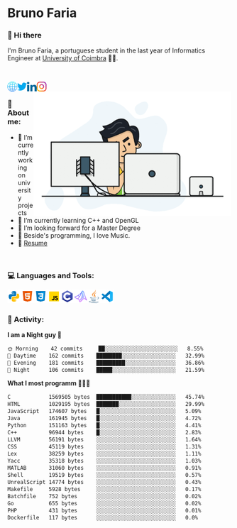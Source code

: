 # Bruno Faria

### 👋 Hi there

I'm Bruno Faria, a portuguese student in the last year of Informatics Engineer at [University of Coimbra](uc.pt/en) 👨‍🎓.

<br/>

[<img align="left" width="22px" alt="Website" src="https://github.com/brunofaria1322/brunofaria1322/blob/master/assets/social/global.svg"/>][website]
[<img align="left" width="22px" alt="Twitter" src="https://github.com/brunofaria1322/brunofaria1322/blob/master/assets/social/twitter.svg"/>][twitter]
[<img align="left" width="22px" alt="LinkedIn" src="https://github.com/brunofaria1322/brunofaria1322/blob/master/assets/social/linkedin.svg"/>][linkedin]
[<img align="left" width="22px" alt="Instagram" src="https://github.com/brunofaria1322/brunofaria1322/blob/master/assets/social/instagram.svg"/>][instagram]

<img align="right" height = "280" alt="GIF" src="https://github.com/brunofaria1322/brunofaria1322/blob/master/assets/animation.gif"/>

<br />

### 📕 About me:

- 🔭 I’m currently working on university projects
- 🌱 I’m currently learning C++ and OpenGL
- 💼 I’m looking forward for a Master Degree
- 💙 Beside's programming, I love Music.
- 📝 [Resume](https://en.wikipedia.org/wiki/HTTP_404)


<br />

### 💻 Languages and Tools:

<img align="left" width="30px" alt= "Python" src="https://github.com/brunofaria1322/brunofaria1322/blob/master/assets/skills/python.svg"/>
<img align="left" width="30px" alt= "Html5" src="https://github.com/brunofaria1322/brunofaria1322/blob/master/assets/skills/html5.svg"/>
<img align="left" width="30px" alt= "Css3" src="https://github.com/brunofaria1322/brunofaria1322/blob/master/assets/skills/css3.svg"/>
<img align="left" width="30px" alt= "JavaScript" src="https://github.com/brunofaria1322/brunofaria1322/blob/master/assets/skills/javascript.svg"/>
<img align="left" width="30px" alt= "C" src="https://github.com/brunofaria1322/brunofaria1322/blob/master/assets/skills/c.svg"/>
<img align="left" width="30px" alt= "Matlab" src="https://github.com/brunofaria1322/brunofaria1322/blob/master/assets/skills/matlab.svg"/>
<img align="left" width="30px" alt= "Java" src="https://github.com/brunofaria1322/brunofaria1322/blob/master/assets/skills/java.svg"/>
<img align="left" width="30px" alt= "Visual Studio Code" src="https://github.com/brunofaria1322/brunofaria1322/blob/master/assets/skills/vscode.svg"/>

<br />
<br />

### 🚩 Activity:

<!--START_SECTION:stats-->
**I am a Night guy 🌙** 

```text
🌞 Morning    42 commits     ██░░░░░░░░░░░░░░░░░░░░░░░	8.55% 
🌆 Daytime    162 commits    ████████░░░░░░░░░░░░░░░░░	32.99% 
🌃 Evening    181 commits    █████████░░░░░░░░░░░░░░░░	36.86% 
🌙 Night      106 commits    █████░░░░░░░░░░░░░░░░░░░░	21.59%

```
**What I most programm 👨🏽‍💻** 

```text
C            1569505 bytes  ███████████░░░░░░░░░░░░░░	45.74% 
HTML         1029195 bytes  ███████░░░░░░░░░░░░░░░░░░	29.99% 
JavaScript   174607 bytes   █░░░░░░░░░░░░░░░░░░░░░░░░	5.09% 
Java         161945 bytes   █░░░░░░░░░░░░░░░░░░░░░░░░	4.72% 
Python       151163 bytes   █░░░░░░░░░░░░░░░░░░░░░░░░	4.41% 
C++          96944 bytes    █░░░░░░░░░░░░░░░░░░░░░░░░	2.83% 
LLVM         56191 bytes    ░░░░░░░░░░░░░░░░░░░░░░░░░	1.64% 
CSS          45119 bytes    ░░░░░░░░░░░░░░░░░░░░░░░░░	1.31% 
Lex          38259 bytes    ░░░░░░░░░░░░░░░░░░░░░░░░░	1.11% 
Yacc         35318 bytes    ░░░░░░░░░░░░░░░░░░░░░░░░░	1.03% 
MATLAB       31060 bytes    ░░░░░░░░░░░░░░░░░░░░░░░░░	0.91% 
Shell        19519 bytes    ░░░░░░░░░░░░░░░░░░░░░░░░░	0.57% 
UnrealScript 14774 bytes    ░░░░░░░░░░░░░░░░░░░░░░░░░	0.43% 
Makefile     5928 bytes     ░░░░░░░░░░░░░░░░░░░░░░░░░	0.17% 
Batchfile    752 bytes      ░░░░░░░░░░░░░░░░░░░░░░░░░	0.02% 
Go           655 bytes      ░░░░░░░░░░░░░░░░░░░░░░░░░	0.02% 
PHP          431 bytes      ░░░░░░░░░░░░░░░░░░░░░░░░░	0.01% 
Dockerfile   117 bytes      ░░░░░░░░░░░░░░░░░░░░░░░░░	0.0%
```


<!--END_SECTION:stats-->


[website]: https://brunofaria1322.github.io
[twitter]: https://twitter.com/brunofaria_1322
[instagram]: https://instagram.com/brunofaria_1322
[linkedin]: https://linkedin.com/in/bruno-faria

